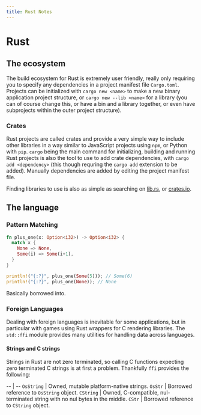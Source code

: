 ```yaml
---
title: Rust Notes
---
```


# Rust

## The ecosystem

The build ecosystem for Rust is extremely user friendly, really only requiring you to specify any
dependencies in a project manifest file `Cargo.toml`. Projects can be initialized with
`cargo new <name>` to make a new binary application project structure, or `cargo new --lib <name>`
for a library (you can of course change this, or have a bin and a library together, or even have
subprojects within the outer project structure).

### Crates

Rust projects are called crates and provide a very simple way to include other libraries in a way
similar to JavaScript projects using `npm`, or Python with `pip`. `cargo` being the main command
for initializing, building and running Rust projects is also the tool to use to add crate
dependencies, with `cargo add <dependency>` (this though requring the `cargo add` extension to be
added). Manually dependencies are added by editing the project manifest file.

Finding libraries to use is also as simple as searching on
[lib.rs](https://lib.rs/), or
[crates.io](https://crates.io/).

## The language

### Pattern Matching

```rust
fn plus_one(x: Option<i32>) -> Option<i32> {
  match x {
    None => None,
    Some(i) => Some(i+1),
  }
}

println!("{:?}", plus_one(Some(5))); // Some(6)
println!("{:?}", plus_one(None)); // None
```

Basically borrowed into.

### Foreign Languages

Dealing with foreign languages is inevitable for some applications, but in particular with games
using Rust wrappers for C rendering libraries. The `std::ffi` module provides many utilities for
handling data across languages.

#### Strings and C strings

Strings in Rust are not zero terminated, so calling C functions expecting zero terminated C strings
is at first a problem. Thankfully `ffi` provides the following:

-- | --
`OsString` | Owned, mutable platform-native strings.
`OsStr` | Borrowed reference to `OsString` object.
`CString` | Owned, C-compatible, nul-terminated string with no nul bytes in the middle.
`CStr` | Borrowed reference to `CString` object.

